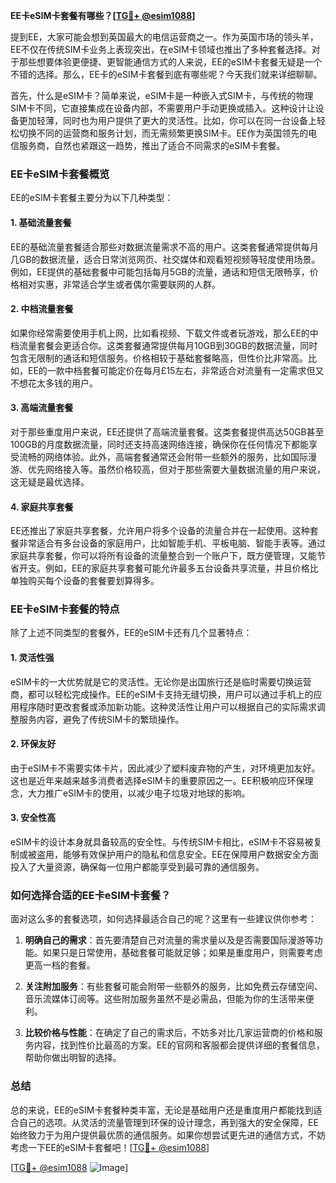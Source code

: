 **EE卡eSIM卡套餐有哪些？[[TG💪+ @esim1088](https://t.me/s/esim1088)]**

提到EE，大家可能会想到英国最大的电信运营商之一。作为英国市场的领头羊，EE不仅在传统SIM卡业务上表现突出，在eSIM卡领域也推出了多种套餐选择。对于那些想要体验更便捷、更智能通信方式的人来说，EE的eSIM卡套餐无疑是一个不错的选择。那么，EE卡的eSIM卡套餐到底有哪些呢？今天我们就来详细聊聊。

首先，什么是eSIM卡？简单来说，eSIM卡是一种嵌入式SIM卡，与传统的物理SIM卡不同，它直接集成在设备内部，不需要用户手动更换或插入。这种设计让设备更加轻薄，同时也为用户提供了更大的灵活性。比如，你可以在同一台设备上轻松切换不同的运营商和服务计划，而无需频繁更换SIM卡。EE作为英国领先的电信服务商，自然也紧跟这一趋势，推出了适合不同需求的eSIM卡套餐。

### EE卡eSIM卡套餐概览

EE的eSIM卡套餐主要分为以下几种类型：

#### 1. **基础流量套餐**
EE的基础流量套餐适合那些对数据流量需求不高的用户。这类套餐通常提供每月几GB的数据流量，适合日常浏览网页、社交媒体和观看短视频等轻度使用场景。例如，EE提供的基础套餐中可能包括每月5GB的流量，通话和短信无限畅享，价格相对实惠，非常适合学生或者偶尔需要联网的人群。

#### 2. **中档流量套餐**
如果你经常需要使用手机上网，比如看视频、下载文件或者玩游戏，那么EE的中档流量套餐会更适合你。这类套餐通常提供每月10GB到30GB的数据流量，同时包含无限制的通话和短信服务。价格相较于基础套餐略高，但性价比非常高。比如，EE的一款中档套餐可能定价在每月£15左右，非常适合对流量有一定需求但又不想花太多钱的用户。

#### 3. **高端流量套餐**
对于那些重度用户来说，EE还提供了高端流量套餐。这类套餐提供高达50GB甚至100GB的月度数据流量，同时还支持高速网络连接，确保你在任何情况下都能享受流畅的网络体验。此外，高端套餐通常还会附带一些额外的服务，比如国际漫游、优先网络接入等。虽然价格较高，但对于那些需要大量数据流量的用户来说，这无疑是最优选择。

#### 4. **家庭共享套餐**
EE还推出了家庭共享套餐，允许用户将多个设备的流量合并在一起使用。这种套餐非常适合有多台设备的家庭用户，比如智能手机、平板电脑、智能手表等。通过家庭共享套餐，你可以将所有设备的流量整合到一个账户下，既方便管理，又能节省开支。例如，EE的家庭共享套餐可能允许最多五台设备共享流量，并且价格比单独购买每个设备的套餐要划算得多。

### EE卡eSIM卡套餐的特点

除了上述不同类型的套餐外，EE的eSIM卡还有几个显著特点：

#### **1. 灵活性强**
eSIM卡的一大优势就是它的灵活性。无论你是出国旅行还是临时需要切换运营商，都可以轻松完成操作。EE的eSIM卡支持无缝切换，用户可以通过手机上的应用程序随时更改套餐或添加新功能。这种灵活性让用户可以根据自己的实际需求调整服务内容，避免了传统SIM卡的繁琐操作。

#### **2. 环保友好**
由于eSIM卡不需要实体卡片，因此减少了塑料废弃物的产生，对环境更加友好。这也是近年来越来越多消费者选择eSIM卡的重要原因之一。EE积极响应环保理念，大力推广eSIM卡的使用，以减少电子垃圾对地球的影响。

#### **3. 安全性高**
eSIM卡的设计本身就具备较高的安全性。与传统SIM卡相比，eSIM卡不容易被复制或被盗用，能够有效保护用户的隐私和信息安全。EE在保障用户数据安全方面投入了大量资源，确保每一位用户都能享受到最可靠的通信服务。

### 如何选择合适的EE卡eSIM卡套餐？

面对这么多的套餐选项，如何选择最适合自己的呢？这里有一些建议供你参考：

1. **明确自己的需求**：首先要清楚自己对流量的需求量以及是否需要国际漫游等功能。如果只是日常使用，基础套餐可能就足够；如果是重度用户，则需要考虑更高一档的套餐。
   
2. **关注附加服务**：有些套餐可能会附带一些额外的服务，比如免费云存储空间、音乐流媒体订阅等。这些附加服务虽然不是必需品，但能为你的生活带来便利。

3. **比较价格与性能**：在确定了自己的需求后，不妨多对比几家运营商的价格和服务内容，找到性价比最高的方案。EE的官网和客服都会提供详细的套餐信息，帮助你做出明智的选择。

### 总结

总的来说，EE的eSIM卡套餐种类丰富，无论是基础用户还是重度用户都能找到适合自己的选项。从灵活的流量管理到环保的设计理念，再到强大的安全保障，EE始终致力于为用户提供最优质的通信服务。如果你想尝试更先进的通信方式，不妨考虑一下EE的eSIM卡套餐吧！[[TG💪+ @esim1088](https://t.me/s/esim1088)]

[[TG💪+ @esim1088](https://t.me/s/esim1088) ![Image](https://i.postimg.cc/4NQfJmqS/Snipaste-2025-05-13-00-14-12.png)]